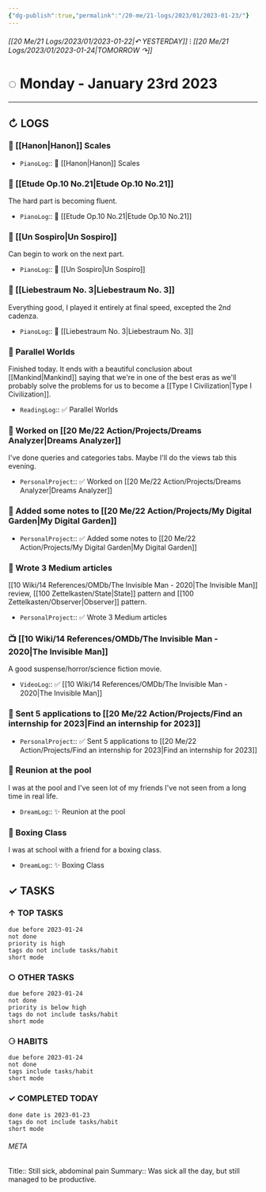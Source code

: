 ```yaml
---
{"dg-publish":true,"permalink":"/20-me/21-logs/2023/01/2023-01-23/"}
---
```


###### [[20 Me/21 Logs/2023/01/2023-01-22\|↶ YESTERDAY]] ⁝ [[20 Me/21 Logs/2023/01/2023-01-24\|TOMORROW ↷]]
# ◌ Monday - January 23rd 2023
---
## ↻ LOGS
### 🎹 [[Hanon\|Hanon]] Scales
- `PianoLog`:: 🎼 [[Hanon\|Hanon]] Scales

### 🎹 [[Etude Op.10 No.21\|Etude Op.10 No.21]]
The hard part is becoming fluent.
- `PianoLog`:: 🎹 [[Etude Op.10 No.21\|Etude Op.10 No.21]]

### 🎹 [[Un Sospiro\|Un Sospiro]]
Can begin to work on the next part.
- `PianoLog`:: 🎹 [[Un Sospiro\|Un Sospiro]]

### 🎹 [[Liebestraum No. 3\|Liebestraum No. 3]]
Everything good, I played it entirely at final speed, excepted the 2nd cadenza.
- `PianoLog`:: 🎹 [[Liebestraum No. 3\|Liebestraum No. 3]]

### 📕 Parallel Worlds
Finished today. It ends with a beautiful conclusion about [[Mankind\|Mankind]] saying that we're in one of the best eras as we'll probably solve the problems for us to become a [[Type I Civilization\|Type I Civilization]].
- `ReadingLog`:: ✅ Parallel Worlds 

### 🚧 Worked on [[20 Me/22 Action/Projects/Dreams Analyzer\|Dreams Analyzer]]
I've done queries and categories tabs. Maybe I'll do the views tab this evening.
- `PersonalProject`:: ✅ Worked on [[20 Me/22 Action/Projects/Dreams Analyzer\|Dreams Analyzer]]

### 🚧 Added some notes to [[20 Me/22 Action/Projects/My Digital Garden\|My Digital Garden]]
- `PersonalProject`:: ✅ Added some notes to [[20 Me/22 Action/Projects/My Digital Garden\|My Digital Garden]]

### 🚧 Wrote 3 Medium articles
[[10 Wiki/14 References/OMDb/The Invisible Man - 2020\|The Invisible Man]] review, [[100 Zettelkasten/State\|State]] pattern and [[100 Zettelkasten/Observer\|Observer]] pattern.
- `PersonalProject`:: ✅ Wrote 3 Medium articles

### 📺 [[10 Wiki/14 References/OMDb/The Invisible Man - 2020\|The Invisible Man]]
A good suspense/horror/science fiction movie.
- `VideoLog`:: ✅ [[10 Wiki/14 References/OMDb/The Invisible Man - 2020\|The Invisible Man]]

### 🚧 Sent 5 applications to [[20 Me/22 Action/Projects/Find an internship for 2023\|Find an internship for 2023]]
- `PersonalProject`:: ✅ Sent 5 applications to [[20 Me/22 Action/Projects/Find an internship for 2023\|Find an internship for 2023]]

### 💭 Reunion at the pool
I was at the pool and I've seen lot of my friends I've not seen from a long time in real life.
- `DreamLog`:: ✨ Reunion at the pool

### 💭 Boxing Class
I was at school with a friend for a boxing class.
- `DreamLog`:: ✨ Boxing Class


## ✓ TASKS

###  ↑ TOP TASKS
```tasks
due before 2023-01-24
not done
priority is high
tags do not include tasks/habit
short mode
```

### ○ OTHER TASKS
```tasks
due before 2023-01-24
not done
priority is below high
tags do not include tasks/habit
short mode
```

### ⚆ HABITS
```tasks
due before 2023-01-24
not done
tags include tasks/habit
short mode
```

### ✓ COMPLETED TODAY
```tasks
done date is 2023-01-23
tags do not include tasks/habit
short mode
```





###### META
Title:: Still sick, abdominal pain
Summary:: Was sick all the day, but still managed to be productive.


